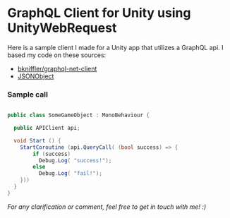 # GraphQL Client for Unity using UnityWebRequest

Here is a sample client I made for a Unity app that utilizes a GraphQL api.
I based my code on these sources:

- [bkniffler/graphql-net-client](https://github.com/bkniffler/graphql-net-client)
- [JSONObject](http://wiki.unity3d.com/index.php?title=JSONObject)

### Sample call

``` c#

public class SomeGameObject : MonoBehaviour {

  public APIClient api;

  void Start () {
    StartCoroutine (api.QueryCall( (bool success) => {
        if (success)
          Debug.Log( "success!");
        else
          Debug.Log( "fail!");
    }))
  }
}

```

*For any clarification or comment, feel free to get in touch with me! :)*

